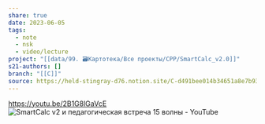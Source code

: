 ```yaml
---
share: true
date: 2023-06-05
tags:
  - note
  - nsk
  - video/lecture
project: "[[data/99. 🗃️Картотека/Все проекты/CPP/SmartCalc_v2.0]]"
s21-authors: []
branch: "[[C]]"
source: https://held-stingray-d76.notion.site/C-d491bee014b34651a8e7b93f6be2631c
---
```


https://youtu.be/2B1G8lGaVcE
![SmartCalc v2 и педагогическая встреча 15 волны - YouTube](https://youtu.be/2B1G8lGaVcE)
